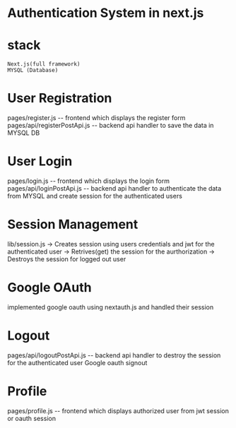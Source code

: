 # Authentication System in next.js

# stack
    Next.js(full framework)
    MYSQL (Database)


# User Registration 
pages/register.js -- frontend which displays the register form
pages/api/registerPostApi.js -- backend api handler to save the data in MYSQL DB

# User Login
pages/login.js -- frontend which displays the login form
pages/api/loginPostApi.js -- backend api handler to authenticate the data from MYSQL and create session for the authenticated users

# Session Management
lib/session.js 
    -> Creates session using users credentials and jwt for the authenticated user
    -> Retrives(get) the session for the aurthorization
    -> Destroys the session for logged out user

# Google OAuth
implemented google oauth using nextauth.js and handled their session 

# Logout
pages/api/logoutPostApi.js -- backend api handler to destroy the session for the authenticated user
Google oauth signout 

# Profile
pages/profile.js -- frontend which displays authorized user from jwt session or oauth session


